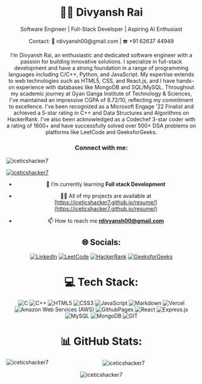 <div align="center">
    <h1>👨‍💻 Divyansh Rai</h1>
    <p>Software Engineer | Full-Stack Developer | Aspiring AI Enthusiast</p>
    <p>Contact: 📧 rdivyansh00@gmail.com | ☎️ +91 62637 44949</p>
    <p align="center">
        I'm Divyansh Rai, an enthusiastic and dedicated software engineer with a passion for building innovative solutions. I specialize in full-stack development and have a strong foundation in a range of programming languages including C/C++, Python, and JavaScript. My expertise extends to web technologies such as HTML5, CSS, and React.js, and I have hands-on experience with databases like MongoDB and SQL/MySQL.
        Throughout my academic journey at Gyan Ganga Institute of Technology & Sciences, I've maintained an impressive CGPA of 8.72/10, reflecting my commitment to excellence. I've been recognized as a Microsoft Engage '22 Finalist and achieved a 5-star rating in C++ and Data Structures and Algorithms on HackerRank. I've also been acknowledged as a Codechef 3-star coder with a rating of 1600+ and have successfully solved over 500+ DSA problems on platforms like LeetCode and GeeksforGeeks.
        </p>
    </p>
    <h3>Connect with me:</h3>
    <p align="center">
<p align="left"> <img src="https://komarev.com/ghpvc/?username=iceticshacker7&label=Profile%20views&color=0e75b6&style=flat" alt="iceticshacker7" /> </p>

<p align="left"> <a href="https://github.com/ryo-ma/github-profile-trophy"><img src="https://github-profile-trophy.vercel.app/?username=iceticshacker7" alt="iceticshacker7" /></a> </p>

- 🌱 I’m currently learning **Full stack Development**

- 👨‍💻 All of my projects are available at [https://iceticshacker7.github.io/resume/](https://iceticshacker7.github.io/resume/)

- 📫 How to reach me **rdivyansh00@gmail.com**

## 🌐 Socials:
[![LinkedIn](https://img.shields.io/badge/LinkedIn-%230077B5.svg?logo=linkedin&logoColor=white)](https://linkedin.com/in/divyanshrai7) [![LeetCode](https://img.shields.io/badge/LeetCode-FFA116?logo=leetcode&logoColor=white)](https://leetcode.com/divyanshrai7/)
[![HackerRank](https://img.shields.io/badge/HackerRank-2EC866?logo=hackerrank&logoColor=white)](https://www.hackerrank.com/profile/divyansh_rai_cs1)
[![GeeksforGeeks](https://img.shields.io/badge/GeeksforGeeks-43A047?logo=geeksforgeeks&logoColor=white)](https://auth.geeksforgeeks.org/user/iceandcfvoo)

# 💻 Tech Stack:
![C](https://img.shields.io/badge/c-%2300599C.svg?style=for-the-badge&logo=c&logoColor=white) ![C++](https://img.shields.io/badge/c++-%2300599C.svg?style=for-the-badge&logo=c%2B%2B&logoColor=white) ![HTML5](https://img.shields.io/badge/html5-%23E34F26.svg?style=for-the-badge&logo=html5&logoColor=white) ![CSS3](https://img.shields.io/badge/css3-%231572B6.svg?style=for-the-badge&logo=css3&logoColor=white) ![JavaScript](https://img.shields.io/badge/javascript-%23323330.svg?style=for-the-badge&logo=javascript&logoColor=%23F7DF1E)  ![Markdown](https://img.shields.io/badge/markdown-%23000000.svg?style=for-the-badge&logo=markdown&logoColor=white) ![Vercel](https://img.shields.io/badge/vercel-%23000000.svg?style=for-the-badge&logo=vercel&logoColor=white) ![Amazon Web Services (AWS)](https://img.shields.io/badge/AWS-%23232F3E.svg?style=for-the-badge&logo=amazonaws&logoColor=white) ![GithubPages](https://img.shields.io/badge/github%20pages-121013?style=for-the-badge&logo=github&logoColor=white) ![React](https://img.shields.io/badge/react-%2320232a.svg?style=for-the-badge&logo=react&logoColor=%2361DAFB) ![Express.js](https://img.shields.io/badge/express.js-%23404d59.svg?style=for-the-badge&logo=express&logoColor=%2361DAFB) ![MySQL](https://img.shields.io/badge/mysql-%2300000f.svg?style=for-the-badge&logo=mysql&logoColor=white) ![MongoDB](https://img.shields.io/badge/MongoDB-%234ea94b.svg?style=for-the-badge&logo=mongodb&logoColor=white) ![GIT](https://img.shields.io/badge/Git-fc6d26?style=for-the-badge&logo=git&logoColor=white)

# 📊 GitHub Stats:
<p><img align="left" src="https://github-readme-stats.vercel.app/api/top-langs?username=iceticshacker7&show_icons=true&locale=en&layout=compact" alt="iceticshacker7" /></p>

<p>&nbsp;<img align="center" src="https://github-readme-stats.vercel.app/api?username=iceticshacker7&show_icons=true&locale=en" alt="iceticshacker7" /></p>

<p><img align="center" src="https://github-readme-streak-stats.herokuapp.com/?user=iceticshacker7&" alt="iceticshacker7" /></p>
</div>
